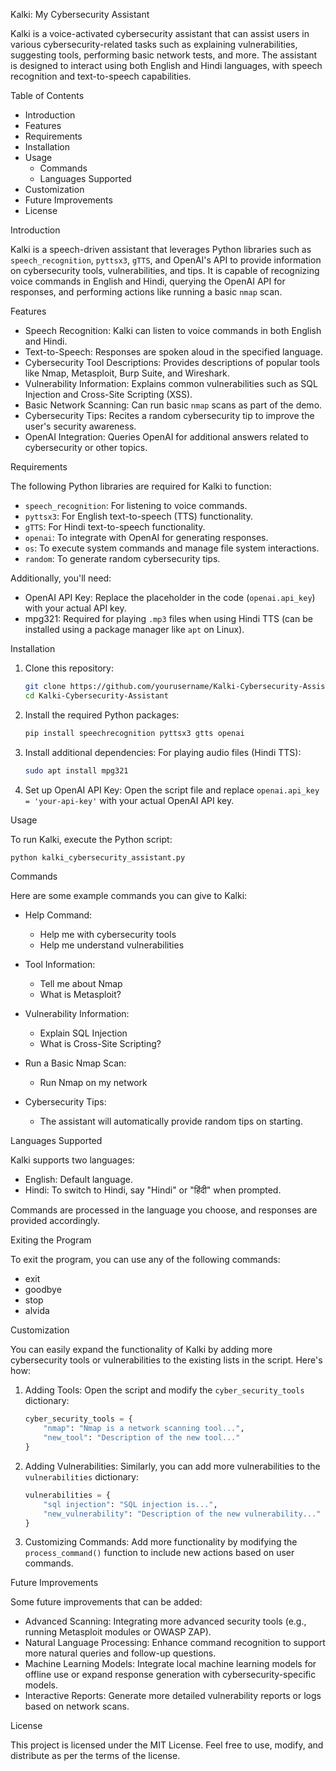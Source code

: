 
Kalki: My Cybersecurity Assistant

Kalki is a voice-activated cybersecurity assistant that can assist users in various cybersecurity-related tasks such as explaining vulnerabilities, suggesting tools, performing basic network tests, and more. The assistant is designed to interact using both English and Hindi languages, with speech recognition and text-to-speech capabilities.

Table of Contents
- Introduction
- Features
- Requirements
- Installation
- Usage
  - Commands
  - Languages Supported
- Customization
- Future Improvements
- License

Introduction

Kalki is a speech-driven assistant that leverages Python libraries such as `speech_recognition`, `pyttsx3`, `gTTS`, and OpenAI's API to provide information on cybersecurity tools, vulnerabilities, and tips. It is capable of recognizing voice commands in English and Hindi, querying the OpenAI API for responses, and performing actions like running a basic `nmap` scan.

Features

- Speech Recognition: Kalki can listen to voice commands in both English and Hindi.
- Text-to-Speech: Responses are spoken aloud in the specified language.
- Cybersecurity Tool Descriptions: Provides descriptions of popular tools like Nmap, Metasploit, Burp Suite, and Wireshark.
- Vulnerability Information: Explains common vulnerabilities such as SQL Injection and Cross-Site Scripting (XSS).
- Basic Network Scanning: Can run basic `nmap` scans as part of the demo.
- Cybersecurity Tips: Recites a random cybersecurity tip to improve the user's security awareness.
- OpenAI Integration: Queries OpenAI for additional answers related to cybersecurity or other topics.

Requirements

The following Python libraries are required for Kalki to function:

- `speech_recognition`: For listening to voice commands.
- `pyttsx3`: For English text-to-speech (TTS) functionality.
- `gTTS`: For Hindi text-to-speech functionality.
- `openai`: To integrate with OpenAI for generating responses.
- `os`: To execute system commands and manage file system interactions.
- `random`: To generate random cybersecurity tips.

Additionally, you'll need:
- OpenAI API Key: Replace the placeholder in the code (`openai.api_key`) with your actual API key.
- mpg321: Required for playing `.mp3` files when using Hindi TTS (can be installed using a package manager like `apt` on Linux).

Installation

1. Clone this repository:
   ```bash
   git clone https://github.com/yourusername/Kalki-Cybersecurity-Assistant.git
   cd Kalki-Cybersecurity-Assistant
   ```

2. Install the required Python packages:
   ```bash
   pip install speechrecognition pyttsx3 gtts openai
   ```

3. Install additional dependencies:
   For playing audio files (Hindi TTS):
   ```bash
   sudo apt install mpg321
   ```

4. Set up OpenAI API Key:
   Open the script file and replace `openai.api_key = 'your-api-key'` with your actual OpenAI API key.

Usage

To run Kalki, execute the Python script:

```bash
python kalki_cybersecurity_assistant.py
```

Commands

Here are some example commands you can give to Kalki:

- Help Command:
  - Help me with cybersecurity tools
  - Help me understand vulnerabilities
  
- Tool Information:
  - Tell me about Nmap
  - What is Metasploit?
  
- Vulnerability Information:
  - Explain SQL Injection
  - What is Cross-Site Scripting?

- Run a Basic Nmap Scan:
  - Run Nmap on my network

- Cybersecurity Tips:
  - The assistant will automatically provide random tips on starting.

Languages Supported

Kalki supports two languages:
- English: Default language.
- Hindi: To switch to Hindi, say "Hindi" or "हिंदी" when prompted.

Commands are processed in the language you choose, and responses are provided accordingly.

Exiting the Program

To exit the program, you can use any of the following commands:
- exit
- goodbye
- stop
- alvida

Customization

You can easily expand the functionality of Kalki by adding more cybersecurity tools or vulnerabilities to the existing lists in the script. Here's how:

1. Adding Tools:
   Open the script and modify the `cyber_security_tools` dictionary:
   ```python
   cyber_security_tools = {
       "nmap": "Nmap is a network scanning tool...",
       "new_tool": "Description of the new tool..."
   }
   ```

2. Adding Vulnerabilities:
   Similarly, you can add more vulnerabilities to the `vulnerabilities` dictionary:
   ```python
   vulnerabilities = {
       "sql injection": "SQL injection is...",
       "new_vulnerability": "Description of the new vulnerability..."
   }
   ```

3. Customizing Commands:
   Add more functionality by modifying the `process_command()` function to include new actions based on user commands.

Future Improvements

Some future improvements that can be added:
- Advanced Scanning: Integrating more advanced security tools (e.g., running Metasploit modules or OWASP ZAP).
- Natural Language Processing: Enhance command recognition to support more natural queries and follow-up questions.
- Machine Learning Models: Integrate local machine learning models for offline use or expand response generation with cybersecurity-specific models.
- Interactive Reports: Generate more detailed vulnerability reports or logs based on network scans.

License

This project is licensed under the MIT License. Feel free to use, modify, and distribute as per the terms of the license.

